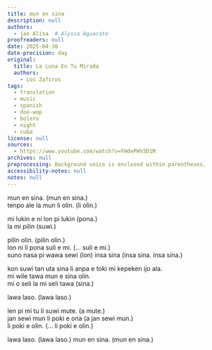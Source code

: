 ```yaml
---
title: mun en sina
description: null
authors:
  - jan Alisa  # Alyssa Aguacate
proofreaders: null
date: 2025-04-30
date-precision: day
original:
  title: La Luna En Tu Mirada
  authors:
    - Los Zafiros
tags:
  - translation
  - music
  - spanish
  - doo-wop
  - bolero
  - night
  - cuba
license: null
sources:
  - https://www.youtube.com/watch?v=FHdePWV3D1M
archives: null
preprocessing: Background voice is enclosed within parentheses.
accessibility-notes: null
notes: null
---
```


mun en sina. (mun en sina.)  \
tenpo ale la mun li olin. (li olin.)

mi lukin e ni lon pi lukin (pona.)  \
la mi pilin (suwi.)

pilin olin. (pilin olin.)  \
lon ni li pona suli e mi. (... suli e mi.)  \
suno nasa pi wawa sewi (lon) insa sina (insa sina. insa sina.)

kon suwi tan uta sina li anpa 
e toki mi kepeken ijo ala.  \
mi wile tawa mun e sina olin.  \
mi o seli la mi seli tawa (sina.)

lawa laso. (lawa laso.)

len pi mi tu li suwi mute. (a mute.)  \
jan sewi mun li poki e ona (a jan sewi mun.)  \
li poki e olin. (... li poki e olin.)

lawa laso. (lawa laso.) 
mun en sina. (mun en sina.)
